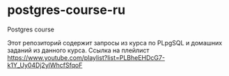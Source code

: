 # postgres-course-ru
Postgres course

Этот репозиторий содержит запросы из курса по PLpgSQL и домашних заданий из данного курса. Ссылка на плейлист https://www.youtube.com/playlist?list=PLBheEHDcG7-k1Y_Uy04Dj2ylWhcfSfqoF
